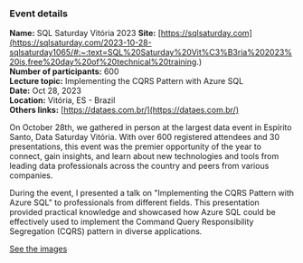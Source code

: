 ### Event details

**Name:** SQL Saturday Vitória 2023
**Site:** [https://sqlsaturday.com](https://sqlsaturday.com/2023-10-28-sqlsaturday1065/#:~:text=SQL%20Saturday%20Vit%C3%B3ria%202023%20is,free%20day%20of%20technical%20training.)  
**Number of participants:**  600  
**Lecture topic:** Implementing the CQRS Pattern with Azure SQL  
**Date:**  Oct 28, 2023  
**Location:**  Vitória, ES - Brazil  
**Others links:** [https://dataes.com.br/](https://dataes.com.br/)  

On October 28th, we gathered in person at the largest data event in Espírito Santo, Data Saturday Vitória. With over 600 registered attendees and 30 presentations, this event was the premier opportunity of the year to connect, gain insights, and learn about new technologies and tools from leading data professionals across the country and peers from various companies.

During the event, I presented a talk on "Implementing the CQRS Pattern with Azure SQL" to professionals from different fields. This presentation provided practical knowledge and showcased how Azure SQL could be effectively used to implement the Command Query Responsibility Segregation (CQRS) pattern in diverse applications.

[See the images](https://github.com/TallesValiatti/Community-Contributions-2023-2024/tree/main/Events/SqlSaturdayVix/Images)